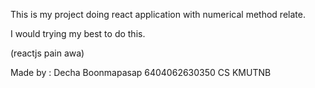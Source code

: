 This is my project doing react application with numerical method relate.

I would trying my best to do this.

(reactjs pain awa)


Made by : Decha Boonmapasap 6404062630350 CS KMUTNB
